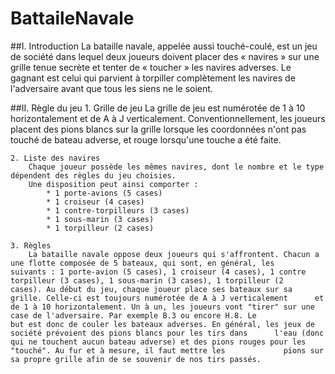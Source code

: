 # BattaileNavale

##I. Introduction
La bataille navale, appelée aussi touché-coulé, est un jeu de société dans lequel deux joueurs doivent placer des « navires » sur une grille tenue secrète et tenter de « toucher » les navires adverses. Le gagnant est celui qui parvient à torpiller complètement les navires de l'adversaire avant que tous les siens ne le soient.

##II. Règle du jeu
	1. Grille de jeu
		La grille de jeu est numérotée de 1 à 10 horizontalement et de A à J verticalement.
		Conventionnellement, les joueurs placent des pions blancs sur la grille lorsque les coordonnées n'ont pas touché de bateau 					adverse, et rouge lorsqu'une touche a été faite.
		
	2. Liste des navires
		Chaque joueur possède les mêmes navires, dont le nombre et le type dépendent des règles du jeu choisies.
		Une disposition peut ainsi comporter :
			* 1 porte-avions (5 cases)
			* 1 croiseur (4 cases)
			* 1 contre-torpilleurs (3 cases)
			* 1 sous-marin (3 cases)
			* 1 torpilleur (2 cases)
			 
	3. Règles
		La bataille navale oppose deux joueurs qui s'affrontent. Chacun a une flotte composée de 5 bateaux, qui sont, en général, les 		suivants : 1 porte-avion (5 cases), 1 croiseur (4 cases), 1 contre torpilleur (3 cases), 1 sous-marin (3 cases), 1 torpilleur (2 		cases). Au début du jeu, chaque joueur place ses bateaux sur sa grille. Celle-ci est toujours numérotée de A à J verticalement 		et de 1 à 10 horizontalement. Un à un, les joueurs vont "tirer" sur une case de l'adversaire. Par exemple B.3 ou encore H.8. Le 			but est donc de couler les bateaux adverses. En général, les jeux de société prévoient des pions blancs pour les tirs dans 		l'eau (donc qui ne touchent aucun bateau adverse) et des pions rouges pour les "touché". Au fur et à mesure, il faut mettre les 			pions sur sa propre grille afin de se souvenir de nos tirs passés.

